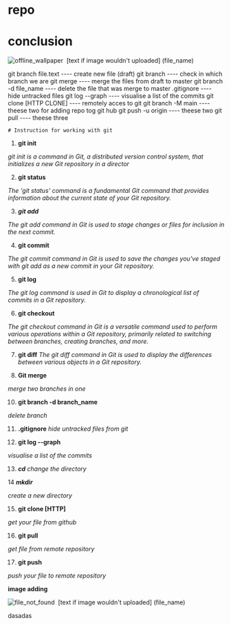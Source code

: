 # repo
# conclusion
![offline_wallpaper](20230204_232314.jpg)
![]()
[text if image wouldn't uploaded] (file_name)

git branch file.text    ---- create new file (draft)
git branch              ---- check in which branch we are
git merge               ---- merge the files from draft to master
git branch -d file_name ---- delete the file that was merge to master
.gitignore              ---- hide untracked files
git log --graph         ---- visualise a list of the commits
git clone [HTTP CLONE]  ---- remotely acces to git
git branch -M main      ----  theese two for adding repo tog git hub
git push -u origin      ---- theese two
git pull                ---- theese three 

    # Instruction for working with git

1. **git init**

*git init is a command in Git, a distributed version control system, that initializes a new Git repository in a director*

2. **git status**

*The 'git status' command is a fundamental Git command that provides information about the current state of your Git repository.*

3. ***git add***

*The git add command in Git is used to stage changes or files for inclusion in the next commit.*

4. **git commit**

*The git commit command in Git is used to save the changes you've staged with git add as a new commit in your Git repository.*

5. **git log**

*The git log command is used in Git to display a chronological list of commits in a Git repository.*

6. **git checkout**

*The git checkout command in Git is a versatile command used to perform various operations within a Git repository, primarily related to switching between branches, creating branches, and more.*

7. **git diff**
*The git diff command in Git is used to display the differences between various objects in a Git repository.*

9. **Git merge**

*merge two branches in one*

10. **git branch -d branch_name**

*delete branch*

11. **.gitignore**
*hide untracked files from git*

12. **git log --graph**

*visualise a list of the commits*

13. ***cd***
*change the directory*

14 ***mkdir***

*create a new directory*

15. **git clone [HTTP]**

*get your file from github*

16. **git pull**

*get file from remote repository*

17. **git push**

*push your file to remote repository*


**image adding**

![file_not_found](image.jpg)
![]()
[text if image wouldn't uploaded] (file_name)

dasadas
